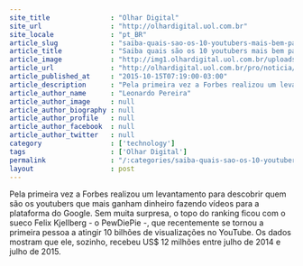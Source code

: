 ```yaml
---
site_title               : "Olhar Digital"
site_url                 : "http://olhardigital.uol.com.br"
site_locale              : "pt_BR"
article_slug             : "saiba-quais-sao-os-10-youtubers-mais-bem-pagos-do-mundo"
article_title            : "Saiba quais são os 10 youtubers mais bem pagos do mundo"
article_image            : "http://img1.olhardigital.uol.com.br/uploads/acervo_imagens/2014/06/20140617125043_660_420.jpg"
article_url              : "http://olhardigital.uol.com.br/pro/noticia/forbes-revela-quais-sao-os-10-youtubers-mais-bem-pagos-do-mundo/52173"
article_published_at     : "2015-10-15T07:19:00-03:00"
article_description      : "Pela primeira vez a Forbes realizou um levantamento para descobrir quem são os youtubers que mais ganham dinheiro fazendo vídeos para a plataforma do Google. Sem muita surpresa, o topo do ranking ficou com o sueco Felix Kjellberg - o PewDiePie -, que recentemente se tornou a primeira pessoa a atingir 10 bilhões de visualizações no YouTube. Os dados mostram que ele, sozinho, recebeu US$ 12 milhões entre julho de 2014 e julho de 2015."
article_author_name      : "Leonardo Pereira"
article_author_image     : null
article_author_biography : null
article_author_profile   : null
article_author_facebook  : null
article_author_twitter   : null
category                 : ['technology']
tags                     : ['Olhar Digital']
permalink                : "/:categories/saiba-quais-sao-os-10-youtubers-mais-bem-pagos-do-mundo/"
layout                   : post
---
```


Pela primeira vez a Forbes realizou um levantamento para descobrir quem são os youtubers que mais ganham dinheiro fazendo vídeos para a plataforma do Google. Sem muita surpresa, o topo do ranking ficou com o sueco Felix Kjellberg - o PewDiePie -, que recentemente se tornou a primeira pessoa a atingir 10 bilhões de visualizações no YouTube. Os dados mostram que ele, sozinho, recebeu US$ 12 milhões entre julho de 2014 e julho de 2015.
